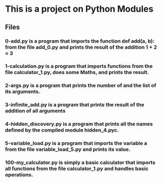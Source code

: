 # __This is a project on Python Modules__

## __Files__

### 0-add.py is a program that imports the function def add(a, b): from the file add_0.py and prints the result of the addition 1 + 2 = 3

### 1-calculation.py is a program that imports functions from the file calculator_1.py, does some Maths, and prints the result.

### 2-args.py is a program that prints the number of and the list of its arguments.

### 3-infinite_add.py is a program that prints the result of the addition of all arguments

### 4-hidden_discovery.py is a program that prints all the names defined by the compiled module hidden_4.pyc.

### 5-variable_load.py is a program that imports the variable a from the file variable_load_5.py and prints its value.

### 100-my_calculator.py is simply a basic calculator that imports all functions from the file calculator_1.py and handles basic operations.


